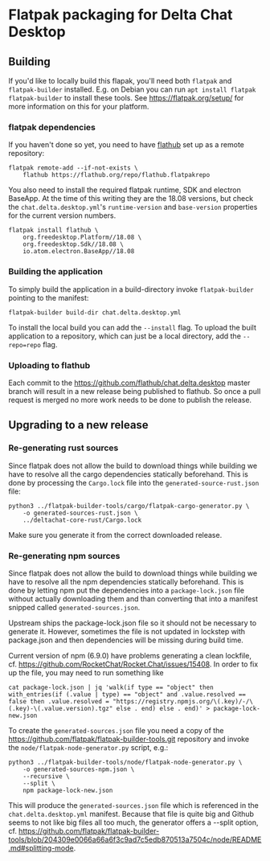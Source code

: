 # Flatpak packaging for Delta Chat Desktop

## Building

If you'd like to locally build this flapak, you'll need both `flatpak`
and `flatpak-builder` installed.  E.g. on Debian you can run `apt
install flatpak flatpak-builder` to install these tools.  See
https://flatpak.org/setup/ for more information on this for your
platform.

### flatpak dependencies

If you haven't done so yet, you need to have
[flathub](https://flathub.org) set up as a remote repository:

```
flatpak remote-add --if-not-exists \
    flathub https://flathub.org/repo/flathub.flatpakrepo
```

You also need to install the required flatpak runtime, SDK and
electron BaseApp.  At the time of this writing they are the 18.08
versions, but check the `chat.delta.desktop.yml`'s `runtime-version`
and `base-version` properties for the current version numbers.

```
flatpak install flathub \
    org.freedesktop.Platform//18.08 \
    org.freedesktop.Sdk//18.08 \
    io.atom.electron.BaseApp//18.08
```


### Building the application

To simply build the application in a build-directory invoke
`flatpak-builder` pointing to the manifest:
```
flatpak-builder build-dir chat.delta.desktop.yml
```

To install the local build you can add the `--install` flag.  To
upload the built application to a repository, which can just be a
local directory, add the `--repo=repo` flag.


### Uploading to flathub

Each commit to the https://github.com/flathub/chat.delta.desktop
master branch will result in a new release being published to
flathub.  So once a pull request is merged no more work needs to be
done to publish the release.


## Upgrading to a new release


### Re-generating rust sources

Since flatpak does not allow the build to download things while
building we have to resolve all the cargo dependencies statically
beforehand.  This is done by processing the `Cargo.lock` file into the
`generated-source-rust.json` file:

```
python3 ../flatpak-builder-tools/cargo/flatpak-cargo-generator.py \
    -o generated-sources-rust.json \
    ../deltachat-core-rust/Cargo.lock
```

Make sure you generate it from the correct downloaded release.


### Re-generating npm sources

Since flatpak does not allow the build to download things while
building we have to resolve all the npm dependencies statically
beforehand.  This is done by letting npm put the dependencies into a
`package-lock.json` file without actually downloading them and than
converting that into a manifest snipped called
`generated-sources.json`.

Upstream ships the package-lock.json file so it should not be
necessary to generate it.  However, sometimes the file is not
updated in lockstep with package.json and then dependencies will
be missing during build time.

Current version of npm (6.9.0) have problems generating a clean
lockfile, cf. https://github.com/RocketChat/Rocket.Chat/issues/15408.
In order to fix up the file, you may need to run something like

    cat package-lock.json | jq 'walk(if type == "object" then with_entries(if (.value | type) == "object" and .value.resolved == false then .value.resolved = "https://registry.npmjs.org/\(.key)/-/\(.key)-\(.value.version).tgz" else . end) else . end)' > package-lock-new.json

To create the `generated-sources.json` file you need a copy of the
https://github.com/flatpak/flatpak-builder-tools.git repository and
invoke the `node/flatpak-node-generator.py` script, e.g.:

```
python3 ../flatpak-builder-tools/node/flatpak-node-generator.py \
    -o generated-sources-npm.json \
    --recursive \
    --split \
    npm package-lock-new.json
```

This will produce the `generated-sources.json` file which is referenced
in the `chat.delta.desktop.yml` manifest.  Because that file is quite big
and Github seems to not like big files all too much, the generator offers
a --split option, cf. https://github.com/flatpak/flatpak-builder-tools/blob/204309e0066a66a6f3c9ad7c5edb870513a7504c/node/README.md#splitting-mode.
